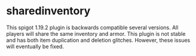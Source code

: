 # sharedinventory

This spigot 1.19.2 plugin is backwards compatible several versions. All players will share the same inventory and armor. This plugin is not stable and has both item duplication and deletion glitches. However, these issues will eventually be fixed.
